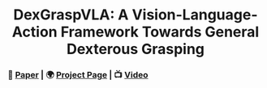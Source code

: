 <h1 align="center"> DexGraspVLA: A Vision-Language-Action Framework Towards General Dexterous Grasping </h1>


### 📝 [Paper](https://arxiv.org/abs/2502.20900) | 🌍 [Project Page](https://dexgraspvla.github.io/) | 📺 [Video](https://www.youtube.com/watch?v=X0Sq7q-bfI8)

